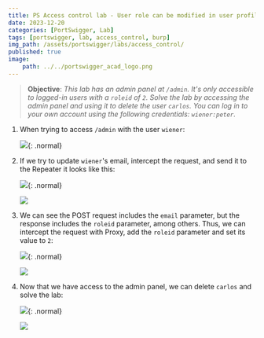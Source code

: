 ```yaml
---
title: PS Access control lab - User role can be modified in user profile
date: 2023-12-20
categories: [PortSwigger, Lab]
tags: [portswigger, lab, access_control, burp]
img_path: /assets/portswigger/labs/access_control/
published: true
image:
    path: ../../portswigger_acad_logo.png
---
```


> **Objective**: _This lab has an admin panel at `/admin`. It's only accessible to logged-in users with a `roleid` of `2`. Solve the lab by accessing the admin panel and using it to delete the user `carlos`. You can log in to your own account using the following credentials: `wiener:peter`._

1. When trying to access `/admin` with the user `wiener`:

    ![](lab1_error.png){: .normal}

2. If we try to update `wiener`'s email, intercept the request, and send it to the Repeater it looks like this:

    ![](lab1_email_update.png){: .normal}

    ![](lab1_email_update_request.png)

3. We can see the POST request includes the `email` parameter, but the response includes the `roleid` parameter, among others. Thus, we can intercept the request with Proxy, add the `roleid` parameter and set its value to `2`:

    ![](lab1_email_update_intercept.png){: .normal}

    ![](lab1_admin_panel.png)

4. Now that we have access to the admin panel, we can delete `carlos` and solve the lab:

    ![](lab1_carlos_delete.png){: .normal}

    ![](lab1_solved.png)